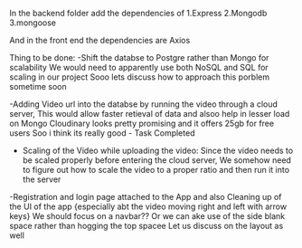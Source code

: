 In the backend folder
add the dependencies of 
1.Express 
2.Mongodb
3.mongoose

And in the front end
the dependencies are
Axios


Thing to be done:
-Shift the databse to Postgre rather than Mongo for scalability 
We would need to apparently use both NoSQL and SQL for scaling in our project
Sooo lets discuss how to approach this porblem sometime soon

-Adding Video url into the databse by running the video through a cloud server, This would allow faster retieval of data and alsoo help in lesser load on Mongo
Cloudinary looks pretty promising 
and it offers 25gb for free users
Soo i think its really good - Task Completed


- Scaling of the Video while uploading the video: Since the video needs to be scaled properly before entering the cloud server, We somehow need to figure out how to scale the video to a proper ratio and then run it into the server

 -Registration and login page attached to the App and also Cleaning up of the UI of the app
{especially abt the video moving right and left with arrow keys} 
We should focus on a navbar??
Or we can ake use of the side blank space rather than hogging the top spacee
Let us discuss on the layout as well


